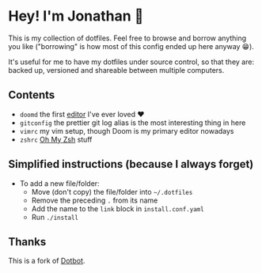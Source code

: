 # Hey! I'm Jonathan :wave:

This is my collection of dotfiles. Feel free to browse and borrow anything you like ("borrowing" is how most of this config ended up here anyway :grin:).

It's useful for me to have my dotfiles under source control, so that they are: backed up, versioned and shareable between multiple computers.

## Contents

- `doomd` the first [editor](https://github.com/hlissner/doom-emacs) I've ever loved :heart:
- `gitconfig` the prettier git log alias is the most interesting thing in here
- `vimrc` my vim setup, though Doom is my primary editor nowadays
- `zshrc` [Oh My Zsh](https://github.com/ohmyzsh/ohmyzsh) stuff

## Simplified instructions (because I always forget)

- To add a new file/folder:
  - Move (don't copy) the file/folder into `~/.dotfiles`
  - Remove the preceding `.` from its name
  - Add the name to the `link` block in `install.conf.yaml`
  - Run `./install`

## Thanks

This is a fork of [Dotbot](https://github.com/anishathalye/dotbot).
